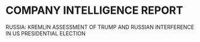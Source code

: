 # COMPANY INTELLIGENCE REPORT

RUSSIA: KREMLIN ASSESSMENT OF TRUMP AND RUSSIAN INTERFERENCE IN US PRESIDENTIAL ELECTION



